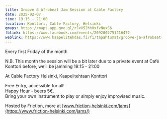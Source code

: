 ```yaml
---
title: Groove & Afrobeat Jam Session at Cable Factory
date: 2025-02-07
time: 19:15 - 21:00
location: Konttori, Cable Factory, Helsinki
gmaps: https://maps.app.goo.gl/rJxX52hhUxfvNuxS6
fblink: https://www.facebook.com/events/2092002751216472
weblink: https://www.kaapelitehdas.fi/fi/tapahtumat/groove-ja-afrobeat-jam-session/
---
```

Every first Friday of the month

N.B. This month the session will be a bit later due to a private event at Café Konttori before, we’ll be jamming 19:15 - 21:00

At Cable Factory Helsinki, Kaapelitehtaan Konttori

Free Entry, accessible for all!  
Happy Hour - beers 5€.  
Bring your own instrument to play or simply enjoy improvised music.

Hosted by Friction, more at [www.friction-helsinki.com/jams](https://www.friction-helsinki.com/jams/)